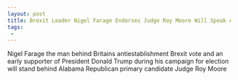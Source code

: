 ```yaml
---
layout: post
title: Brexit Leader Nigel Farage Endorses Judge Roy Moore Will Speak Alongside Bannon at Rally
tags:
 -
---
```

Nigel Farage  the man behind Britains antiestablishment Brexit vote and an early supporter of President Donald Trump during his campaign for election will stand behind Alabama Republican primary candidate Judge Roy Moore
